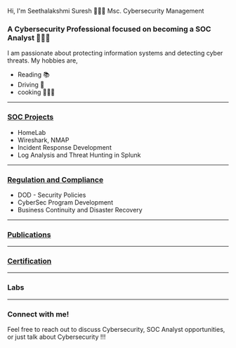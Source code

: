 Hi, I'm Seethalakshmi Suresh 🙋🏻‍♀️ Msc. Cybersecurity Management <br/> 

 
### A Cybersecurity Professional focused on becoming a SOC Analyst  👩🏻‍💻
I am passionate about protecting information systems and detecting cyber threats.  My hobbies are, 
- Reading 📚
- Driving 🚗
- cooking 👩🏻‍🍳
  

---
### [<ins>SOC Projects</ins>](https://github.com/CyberGirl-SS/CyberGirl-SS/tree/main/SOC_Projects)
- HomeLab
- Wireshark, NMAP
- Incident Response Development
- Log Analysis and Threat Hunting in Splunk
---
### [Regulation and Compliance](https://github.com/CyberGirl-SS/CyberGirl-SS/tree/main/Regulation_Compliance)
- DOD - Security Policies
- CyberSec Program Development
- Business Continuity and Disaster Recovery
---
### [Publications](https://github.com/CyberGirl-SS/CyberGirl-SS/tree/main/Publications)
---
### [Certification](https://github.com/CyberGirl-SS/CyberGirl-SS/tree/main/Certification)
---
### Labs
---

### Connect with me!  
Feel free to reach out to discuss Cybersecurity, SOC Analyst opportunities, or just talk about Cybersecurity !!!  


